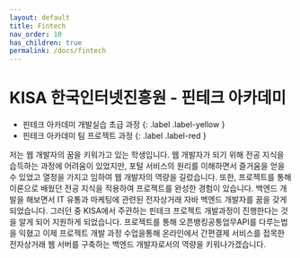```yaml
---
layout: default
title: Fintech
nav_order: 10
has_children: true
permalink: /docs/fintech
---
```


# KISA 한국인터넷진흥원 - 핀테크 아카데미

- 핀테크 아카데미 개발실습 초급 과정
{: .label .label-yellow }
-  핀테크 아카데미 팀 프로젝트 과정
{: .label .label-red }

저는 웹 개발자의 꿈을 키워가고 있는 학생입니다. 웹 개발자가 되기 위해 전공 지식을 습득하는 과정에 어려움이 있었지만, 포털 서비스의 원리를 이해하면서  즐거움을 얻을 수 있었고 열정을 가지고 임하여 웹 개발자의 역량을 길렀습니다. 또한, 프로젝트를 통해 이론으로 배웠던 전공 지식을 적용하여 프로젝트를 완성한 경험이 있습니다. 백엔드 개발을 해보면서 IT 유통과 마케팅에 관련된 전자상거래 자바 백엔드 개발자를 꿈을 갖게 되었습니다.
그러던 중 KISA에서 주관하는 핀테크 프로젝트 개발과정이 진행한다는 것을 알게 되어 지원하게 되었습니다. 프로젝트를 통해 오픈뱅킹공통업무API를 다루는법을 익혔고 이제 프로젝트 개발 과정 수업을통해 온라인에서 간편결제 서비스를 접목한 전자상거래 웹 서버를 구축하는 백엔드 개발자로서의 역량을 키워나가겠습니다.